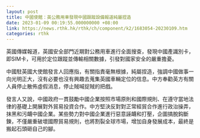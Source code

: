 ```yaml
---
layout: post
title: 中國使館：英公務用車發現中國跟蹤設備報道純屬捏造
date: 2023-01-09 00:19:55.000000000 +08:00
link: https://news.rthk.hk/rthk/ch/component/k2/1683054-20230109.htm
categories: rthk
---
```


英國傳媒報道，英國安全部門近期對公務用車進行全面搜查，發現中國產識別卡，即SIM卡，可用於定位跟蹤並傳輸相關數據，引發對國家安全的嚴重擔憂。

中國駐英國大使館發言人回應指，有關指責毫無根據，純屬捏造，強調中國做事一向光明正大，沒有必要也沒有興趣去蒐集英國車輛定位的信息。中方奉勸英方有關人員停止散佈虛假消息，停止賊喊捉賊的把戲。

發言人又說，中國政府一貫鼓勵中國企業按照市場原則和國際規則、在遵守當地法律的基礎上開展對外貿易投資合作。中方堅決反對對正常經貿合作進行政治操弄，抹黑和污衊中國企業。某些勢力對中國企業進行惡意誣衊和打壓，企圖搞脫鈎斷鍊，不僅嚴重破壞國際貿易規則，也將割裂全球市場，增加自身發展成本，最終是搬起石頭砸自己的腳。
